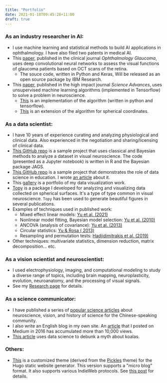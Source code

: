 ```yaml
---
title: "Portfolio"
date: 2021-01-18T09:45:28+11:00
draft: true
---
```


### As an **industry researcher** in AI: 
- I use machine learning and statistical methods to build AI applications in ophthalmology. I have also filed two patents in medical AI.
- This [paper](https://www.sciencedirect.com/science/article/pii/S2589419620301848), published in the clinical journal _Ophthalmology Glaucoma_, uses deep convolutional neural networks to assess the visual functions of glaucoma patients based on OCT scans of the retina.
  - The souce code, written in Python and Keras,  Will be released as an open source package by IBM Research.
- This [paper](https://advances.sciencemag.org/content/6/44/eaaz8673), published in the high impact journal _Science Advances_, uses unsupervised machine learning algorithms (implemented in Tensorflow) to solve a problem in neuroscience.
  - [This](https://github.com/hsinhaoyu/DM_Retinotopy/) is an implementation of the algorithm (written in python and tensorflow).
  - [This](https://github.com/hsinhaoyu/spherical_elastic_net) is an extension of the algorithm for spherical coordinates.

### As a **data scientist**:
- I have 10 years of experience curating and analyzing physiological and clinical data. Also experienced in the negotiation and sharing/licensing of clinical data.
- [This GitHub repo](https://github.com/hsinhaoyu/bayesian-rf) is a sample project that uses classical and Bayesian methods to analyze a dataset in visual neuroscience. The code (presented as a Jupyter notebook) is written in R and the Bayesian package JAGS.
- [This GitHub repo](https://github.com/hsinhaoyu/koala_brain_analysis) is a sample project that demonstrates the role of data science in education. I wrote [an article](https://www.hhyu.org/posts/koala/) about it.
- This [gallery](https://hhyu.org/gallery/) is a portfolio of my data visualization work.
- [Topy](https://github.com/hsinhaoyu/topy) is a package I developed for analyzing and visualizing data collected on spherical surfaces. It's a type of type common in visual neuroscience. `Topy` has been used to generate beautiful figures in several publications.
- Examples of techniques used in published work:
    - Mixed effect linear models: [Yu et al. (2021)](https://www.sciencedirect.com/science/article/pii/S2589419620301848)
	- Nonlinear model fitting, Bayesian model selection: [Yu et al. (2010)](https://onlinelibrary.wiley.com/doi/abs/10.1111/j.1460-9568.2010.07118.x)
	- ANCOVA (analysis of covariance): [Yu et al. (2013)](https://www.jneurosci.org/content/33/30/12479.long)
	- Circular statistics: [Yu & Rosa ( 2013)](https://www.cambridge.org/core/journals/visual-neuroscience/article/abs/uniformity-and-diversity-of-response-properties-of-neurons-in-the-primary-visual-cortex-selectivity-for-orientation-direction-of-motion-and-stimulus-size-from-center-to-far-periphery/7CAA7AB6713B67DFEAE7FEB51DA34774)
	- Resampling and permutation tests: [Hadjidimitrakis et al. (2019)](https://www.jneurosci.org/content/39/27/5311.abstract)
- Other techniques: multivariate statistics, dimension reduction, matrix decomposition... etc.

### As a **vision scientist** and **neuroscientist**:
- I used electrophysiology, imaging, and computational modeling to study a diverse range of topics, including brain mapping, neuroplasticity, evolution, neuroanatomy, and the processing of visual signals.
- See my [Research page](https://hhyu.org/research) for details.

### As a **science communicator**:
- I have published a series of [popular science articles](https://www.thenewslens.com/author/hhyu00) about neuroscience, vision, and history of science for the Chinese-speaking community.
- I also write an English blog in my own site. An [article](https://medium.com/cortically-magnified/estimating-the-number-of-photons-that-hit-the-eye-c0208e7e0b64) that I posted on Medium in 2016  has accumulated more than 10,000 views.
- [This article](https://www.hhyu.org/posts/koala/) uses data science to debunk a myth about koalas.

### Others:
- [This](https://github.com/hsinhaoyu/hugo_theme_pickles/tree/a70c081055d0a2f57d6ae6679139b76b046c8cae) is a customized theme (derived from the [Pickles](https://github.com/mismith0227/hugo_theme_pickles) theme) for the Hugo static website generator. This version supports a "micro blog" format. It also supports various IndieWeb protocols. See [this post](https://www.hhyu.org/posts/website_tutorial/) for details.
